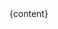 <!DOCTYPE html>
<html lang="en">
<head>
    <meta charset="UTF-8">
    <title>Rendered Markdown</title>
    <style>
        table { border-collapse: collapse; width: 100%; margin: 20px 0; }
        th, td { border: 1px solid #ddd; padding: 8px; text-align: left; }
        th { background-color: #f2f2f2; }
    </style>
</head>
<body>
    {content}
</body>
</html>
